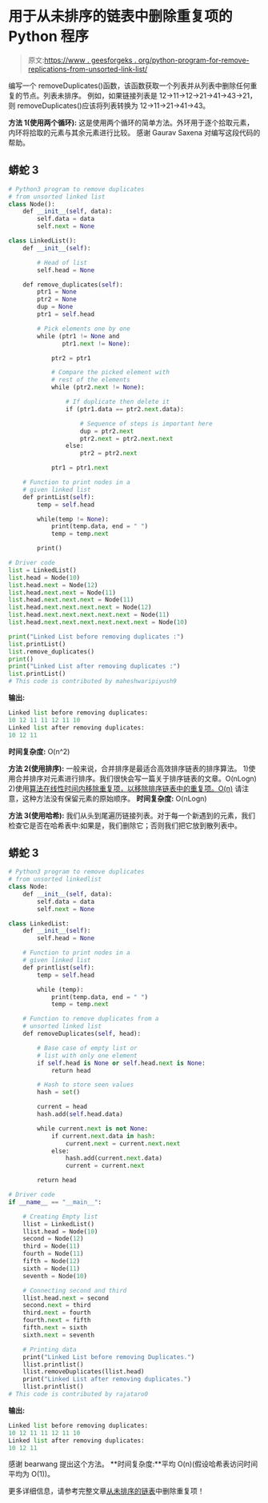# 用于从未排序的链表中删除重复项的 Python 程序

> 原文:[https://www . geesforgeks . org/python-program-for-remove-replications-from-unsorted-link-list/](https://www.geeksforgeeks.org/python-program-for-removing-duplicates-from-an-unsorted-linked-list/)

编写一个 removeDuplicates()函数，该函数获取一个列表并从列表中删除任何重复的节点。列表未排序。
例如，如果链接列表是 12->11->12->21->41->43->21，则 removeDuplicates()应该将列表转换为 12->11->21->41->43。

**方法 1(使用两个循环):**
这是使用两个循环的简单方法。外环用于逐个拾取元素，内环将拾取的元素与其余元素进行比较。
感谢 Gaurav Saxena 对编写这段代码的帮助。

## 蟒蛇 3

```py
# Python3 program to remove duplicates
# from unsorted linked list
class Node():    
    def __init__(self, data):        
        self.data = data
        self.next = None

class LinkedList():    
    def __init__(self):

        # Head of list
        self.head = None

    def remove_duplicates(self):        
        ptr1 = None
        ptr2 = None
        dup = None
        ptr1 = self.head

        # Pick elements one by one
        while (ptr1 != None and 
               ptr1.next != None):

            ptr2 = ptr1

            # Compare the picked element with 
            # rest of the elements
            while (ptr2.next != None):

                # If duplicate then delete it
                if (ptr1.data == ptr2.next.data):

                    # Sequence of steps is important here
                    dup = ptr2.next
                    ptr2.next = ptr2.next.next
                else:
                    ptr2 = ptr2.next

            ptr1 = ptr1.next

    # Function to print nodes in a 
    # given linked list 
    def printList(self):
        temp = self.head

        while(temp != None):
            print(temp.data, end = " ")
            temp = temp.next

        print()

# Driver code
list = LinkedList()
list.head = Node(10)
list.head.next = Node(12)
list.head.next.next = Node(11)
list.head.next.next.next = Node(11)
list.head.next.next.next.next = Node(12)
list.head.next.next.next.next.next = Node(11)
list.head.next.next.next.next.next.next = Node(10)

print("Linked List before removing duplicates :")
list.printList()
list.remove_duplicates()
print()
print("Linked List after removing duplicates :")
list.printList()
# This code is contributed by maheshwaripiyush9
```

**输出:**

```py
Linked list before removing duplicates:
10 12 11 11 12 11 10 
Linked list after removing duplicates:
10 12 11
```

**时间复杂度:** O(n^2)

**方法 2(使用排序):**
一般来说，合并排序是最适合高效排序链表的排序算法。
1)使用合并排序对元素进行排序。我们很快会写一篇关于排序链表的文章。O(nLogn)
2)使用[算法在线性时间内移除重复项，以移除排序链表中的重复项。O(n)](https://www.geeksforgeeks.org/remove-duplicates-from-a-sorted-linked-list/)
请注意，这种方法没有保留元素的原始顺序。
**时间复杂度:** O(nLogn)

**方法 3(使用哈希):**
我们从头到尾遍历链接列表。对于每一个新遇到的元素，我们检查它是否在哈希表中:如果是，我们删除它；否则我们把它放到散列表中。

## 蟒蛇 3

```py
# Python3 program to remove duplicates 
# from unsorted linkedlist 
class Node:    
    def __init__(self, data):        
        self.data = data
        self.next = None

class LinkedList:    
    def __init__(self):        
        self.head = None

    # Function to print nodes in a  
    # given linked list 
    def printlist(self):        
        temp = self.head

        while (temp):
            print(temp.data, end = " ")
            temp = temp.next

    # Function to remove duplicates from a 
    # unsorted linked list 
    def removeDuplicates(self, head):

        # Base case of empty list or 
        # list with only one element
        if self.head is None or self.head.next is None:
            return head

        # Hash to store seen values 
        hash = set()  

        current = head
        hash.add(self.head.data)

        while current.next is not None:
            if current.next.data in hash:
                current.next = current.next.next
            else:
                hash.add(current.next.data)
                current = current.next

        return head

# Driver code 
if __name__ == "__main__":

    # Creating Empty list
    llist = LinkedList()
    llist.head = Node(10)
    second = Node(12)
    third = Node(11)
    fourth = Node(11)
    fifth = Node(12)
    sixth = Node(11)
    seventh = Node(10)

    # Connecting second and third
    llist.head.next = second
    second.next = third
    third.next = fourth
    fourth.next = fifth
    fifth.next = sixth
    sixth.next = seventh

    # Printing data
    print("Linked List before removing Duplicates.")
    llist.printlist()
    llist.removeDuplicates(llist.head)
    print("Linked List after removing duplicates.")
    llist.printlist()
# This code is contributed by rajataro0
```

**输出:**

```py
Linked list before removing duplicates:
10 12 11 11 12 11 10 
Linked list after removing duplicates:
10 12 11
```

感谢 bearwang 提出这个方法。
**时间复杂度:**平均 O(n)(假设哈希表访问时间平均为 O(1))。

更多详细信息，请参考完整文章[从未排序的链表](https://www.geeksforgeeks.org/remove-duplicates-from-an-unsorted-linked-list/)中删除重复项！